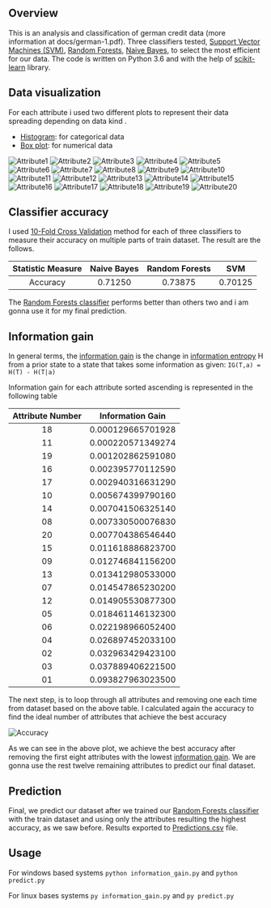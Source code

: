 ## Overview

This is an analysis and classification of german credit data (more information at docs/german-1.pdf). Three classifiers tested, [Support Vector Machines (SVM)](http://scikit-learn.org/stable/modules/svm.html), [Random Forests](http://scikit-learn.org/stable/modules/generated/sklearn.ensemble.RandomForestClassifier.html), [Naive Bayes](http://scikit-learn.org/stable/modules/naive_bayes.html), to select the most efficient for our data. The code is written on Python 3.6 and with the help of [scikit-learn](http://scikit-learn.org/stable/) library.


## Data visualization

For each attribute i used two different plots to represent their data spreading depending on data kind . 
- [Histogram](https://en.wikipedia.org/wiki/Histogram): for categorical data
- [Box plot](https://en.wikipedia.org/wiki/Box_plot): for numerical data

![Attribute1](https://github.com/chanioxaris/GermanCreditData-Mining/blob/master/img/Attribute1.png)
![Attribute2](https://github.com/chanioxaris/GermanCreditData-Mining/blob/master/img/Attribute2.png)
![Attribute3](https://github.com/chanioxaris/GermanCreditData-Mining/blob/master/img/Attribute3.png)
![Attribute4](https://github.com/chanioxaris/GermanCreditData-Mining/blob/master/img/Attribute4.png)
![Attribute5](https://github.com/chanioxaris/GermanCreditData-Mining/blob/master/img/Attribute5.png)
![Attribute6](https://github.com/chanioxaris/GermanCreditData-Mining/blob/master/img/Attribute6.png)
![Attribute7](https://github.com/chanioxaris/GermanCreditData-Mining/blob/master/img/Attribute7.png)
![Attribute8](https://github.com/chanioxaris/GermanCreditData-Mining/blob/master/img/Attribute8.png)
![Attribute9](https://github.com/chanioxaris/GermanCreditData-Mining/blob/master/img/Attribute9.png)
![Attribute10](https://github.com/chanioxaris/GermanCreditData-Mining/blob/master/img/Attribute10.png)
![Attribute11](https://github.com/chanioxaris/GermanCreditData-Mining/blob/master/img/Attribute11.png)
![Attribute12](https://github.com/chanioxaris/GermanCreditData-Mining/blob/master/img/Attribute12.png)
![Attribute13](https://github.com/chanioxaris/GermanCreditData-Mining/blob/master/img/Attribute13.png)
![Attribute14](https://github.com/chanioxaris/GermanCreditData-Mining/blob/master/img/Attribute14.png)
![Attribute15](https://github.com/chanioxaris/GermanCreditData-Mining/blob/master/img/Attribute15.png)
![Attribute16](https://github.com/chanioxaris/GermanCreditData-Mining/blob/master/img/Attribute16.png)
![Attribute17](https://github.com/chanioxaris/GermanCreditData-Mining/blob/master/img/Attribute17.png)
![Attribute18](https://github.com/chanioxaris/GermanCreditData-Mining/blob/master/img/Attribute18.png)
![Attribute19](https://github.com/chanioxaris/GermanCreditData-Mining/blob/master/img/Attribute19.png)
![Attribute20](https://github.com/chanioxaris/GermanCreditData-Mining/blob/master/img/Attribute20.png)


## Classifier accuracy

I used [10-Fold Cross Validation](https://en.wikipedia.org/wiki/Cross-validation_(statistics)) method for each of three classifiers to measure their accuracy on multiple parts of train dataset. The result are the follows.

| Statistic Measure | Naive Bayes | Random Forests |   SVM   | 
| :---------------: | :---------: | :-----------: | :-----: | 
|      Accuracy     |   0.71250   |    0.73875    | 0.70125 |   


The [Random Forests classifier](http://scikit-learn.org/stable/modules/generated/sklearn.ensemble.RandomForestClassifier.html) performs better than others two and i am gonna use it for my final prediction.

## Information gain

In general terms, the [information gain](https://en.wikipedia.org/wiki/Information_gain_in_decision_trees#Formal_definition) is the change in [information entropy](https://en.wikipedia.org/wiki/Entropy_(information_theory)) H from a prior state to a state that takes some information as given:
`IG(T,a) = H(T) - H(T|a)`


Information gain for each attribute sorted ascending is represented in the following table

| Attribute Number |  Information Gain | 
| :--------------: | :---------------: | 
|        18        | 0.000129665701928 |  
|        11        | 0.000220571349274 | 
|        19        | 0.001202862591080 |   
|        16        | 0.002395770112590 |   
|        17        | 0.002940316631290 |  
|        10        | 0.005674399790160 |  
|        14        | 0.007041506325140 | 
|        08        | 0.007330500076830 |   
|        20        | 0.007704386546440 |   
|        15        | 0.011618886823700 |
|        09        | 0.012746841156200 |  
|        13        | 0.013412980533000 | 
|        07        | 0.014547865230200 |   
|        12        | 0.014905530877300 |   
|        05        | 0.018461146132300 |
|        06        | 0.022198966052400 |
|        04        | 0.026897452033100 |  
|        02        | 0.032963429423100 | 
|        03        | 0.037889406221500 |   
|        01        | 0.093827963023500 |   


The next step, is to loop through all attributes and removing one each time from dataset based on the above table. I calculated again the accuracy to find the ideal number of attributes that achieve the best accuracy

![Accuracy](https://github.com/chanioxaris/GermanCreditData-Mining/blob/master/img/Attributes-Accuracy.png)


As we can see in the above plot, we achieve the best accuracy after removing the first eight attributes with the lowest [information gain](https://en.wikipedia.org/wiki/Information_gain_in_decision_trees#Formal_definition). We are gonna use the rest twelve remaining attributes to predict our final dataset.

## Prediction 

Final, we predict our dataset after we trained our [Random Forests classifier](http://scikit-learn.org/stable/modules/generated/sklearn.ensemble.RandomForestClassifier.html) with the train dataset and using only the attributes resulting the highest accuracy, as we saw before. Results exported to [Predictions.csv](https://github.com/chanioxaris/GermanCreditData-Mining/blob/master/output/Predictions.csv) file.


## Usage

For windows based systems `python information_gain.py` and `python predict.py`

For linux bases systems `py information_gain.py` and `py predict.py`
